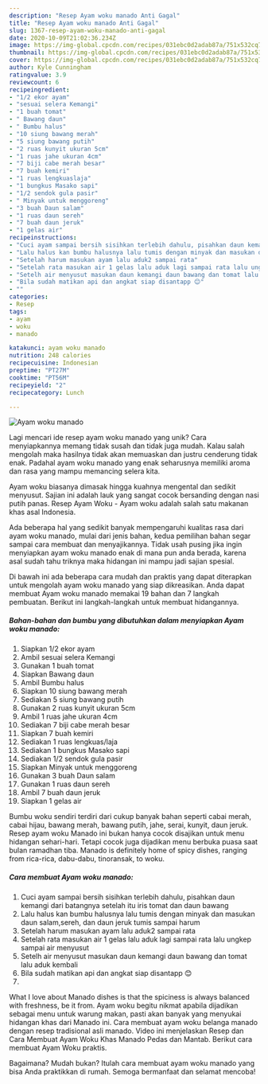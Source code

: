 ```yaml
---
description: "Resep Ayam woku manado Anti Gagal"
title: "Resep Ayam woku manado Anti Gagal"
slug: 1367-resep-ayam-woku-manado-anti-gagal
date: 2020-10-09T21:02:36.234Z
image: https://img-global.cpcdn.com/recipes/031ebc0d2adab87a/751x532cq70/ayam-woku-manado-foto-resep-utama.jpg
thumbnail: https://img-global.cpcdn.com/recipes/031ebc0d2adab87a/751x532cq70/ayam-woku-manado-foto-resep-utama.jpg
cover: https://img-global.cpcdn.com/recipes/031ebc0d2adab87a/751x532cq70/ayam-woku-manado-foto-resep-utama.jpg
author: Kyle Cunningham
ratingvalue: 3.9
reviewcount: 6
recipeingredient:
- "1/2 ekor ayam"
- "sesuai selera Kemangi"
- "1 buah tomat"
- " Bawang daun"
- " Bumbu halus"
- "10 siung bawang merah"
- "5 siung bawang putih"
- "2 ruas kunyit ukuran 5cm"
- "1 ruas jahe ukuran 4cm"
- "7 biji cabe merah besar"
- "7 buah kemiri"
- "1 ruas lengkuaslaja"
- "1 bungkus Masako sapi"
- "1/2 sendok gula pasir"
- " Minyak untuk menggoreng"
- "3 buah Daun salam"
- "1 ruas daun sereh"
- "7 buah daun jeruk"
- "1 gelas air"
recipeinstructions:
- "Cuci ayam sampai bersih sisihkan terlebih dahulu, pisahkan daun kemangi dari batangnya setelah itu iris tomat dan daun bawang"
- "Lalu halus kan bumbu halusnya lalu tumis dengan minyak dan masukan daun salam,sereh, dan daun jeruk tumis sampai harum"
- "Setelah harum masukan ayam lalu aduk2 sampai rata"
- "Setelah rata masukan air 1 gelas lalu aduk lagi sampai rata lalu ungkep sampai air menyusut"
- "Setelh air menyusut masukan daun kemangi daun bawang dan tomat lalu aduk kembali"
- "Bila sudah matikan api dan angkat siap disantapp 😊"
- ""
categories:
- Resep
tags:
- ayam
- woku
- manado

katakunci: ayam woku manado 
nutrition: 248 calories
recipecuisine: Indonesian
preptime: "PT27M"
cooktime: "PT56M"
recipeyield: "2"
recipecategory: Lunch

---
```



![Ayam woku manado](https://img-global.cpcdn.com/recipes/031ebc0d2adab87a/751x532cq70/ayam-woku-manado-foto-resep-utama.jpg)

Lagi mencari ide resep ayam woku manado yang unik? Cara menyiapkannya memang tidak susah dan tidak juga mudah. Kalau salah mengolah maka hasilnya tidak akan memuaskan dan justru cenderung tidak enak. Padahal ayam woku manado yang enak seharusnya memiliki aroma dan rasa yang mampu memancing selera kita.

Ayam woku biasanya dimasak hingga kuahnya mengental dan sedikit menyusut. Sajian ini adalah lauk yang sangat cocok bersanding dengan nasi putih panas. Resep Ayam Woku - Ayam woku adalah salah satu makanan khas asal Indonesia.

Ada beberapa hal yang sedikit banyak mempengaruhi kualitas rasa dari ayam woku manado, mulai dari jenis bahan, kedua pemilihan bahan segar sampai cara membuat dan menyajikannya. Tidak usah pusing jika ingin menyiapkan ayam woku manado enak di mana pun anda berada, karena asal sudah tahu triknya maka hidangan ini mampu jadi sajian spesial.


Di bawah ini ada beberapa cara mudah dan praktis yang dapat diterapkan untuk mengolah ayam woku manado yang siap dikreasikan. Anda dapat membuat Ayam woku manado memakai 19 bahan dan 7 langkah pembuatan. Berikut ini langkah-langkah untuk membuat hidangannya.

<!--inarticleads1-->

##### Bahan-bahan dan bumbu yang dibutuhkan dalam menyiapkan Ayam woku manado:

1. Siapkan 1/2 ekor ayam
1. Ambil sesuai selera Kemangi
1. Gunakan 1 buah tomat
1. Siapkan  Bawang daun
1. Ambil  Bumbu halus
1. Siapkan 10 siung bawang merah
1. Sediakan 5 siung bawang putih
1. Gunakan 2 ruas kunyit ukuran 5cm
1. Ambil 1 ruas jahe ukuran 4cm
1. Sediakan 7 biji cabe merah besar
1. Siapkan 7 buah kemiri
1. Sediakan 1 ruas lengkuas/laja
1. Sediakan 1 bungkus Masako sapi
1. Sediakan 1/2 sendok gula pasir
1. Siapkan  Minyak untuk menggoreng
1. Gunakan 3 buah Daun salam
1. Gunakan 1 ruas daun sereh
1. Ambil 7 buah daun jeruk
1. Siapkan 1 gelas air


Bumbu woku sendiri terdiri dari cukup banyak bahan seperti cabai merah, cabai hijau, bawang merah, bawang putih, jahe, serai, kunyit, daun jeruk. Resep ayam woku Manado ini bukan hanya cocok disajikan untuk menu hidangan sehari-hari. Tetapi cocok juga dijadikan menu berbuka puasa saat bulan ramadhan tiba. Manado is definitely home of spicy dishes, ranging from rica-rica, dabu-dabu, tinoransak, to woku. 

<!--inarticleads2-->

##### Cara membuat Ayam woku manado:

1. Cuci ayam sampai bersih sisihkan terlebih dahulu, pisahkan daun kemangi dari batangnya setelah itu iris tomat dan daun bawang
1. Lalu halus kan bumbu halusnya lalu tumis dengan minyak dan masukan daun salam,sereh, dan daun jeruk tumis sampai harum
1. Setelah harum masukan ayam lalu aduk2 sampai rata
1. Setelah rata masukan air 1 gelas lalu aduk lagi sampai rata lalu ungkep sampai air menyusut
1. Setelh air menyusut masukan daun kemangi daun bawang dan tomat lalu aduk kembali
1. Bila sudah matikan api dan angkat siap disantapp 😊
1. 


What I love about Manado dishes is that the spiciness is always balanced with freshness, be it from. Ayam woku begitu nikmat apabila dijadikan sebagai menu untuk warung makan, pasti akan banyak yang menyukai hidangan khas dari Manado ini. Cara membuat ayam woku belanga manado dengan resep tradisional asli manado. Video ini menjelaskan Resep dan Cara Membuat Ayam Woku Khas Manado Pedas dan Mantab. Berikut cara membuat Ayam Woku praktis. 

Bagaimana? Mudah bukan? Itulah cara membuat ayam woku manado yang bisa Anda praktikkan di rumah. Semoga bermanfaat dan selamat mencoba!
